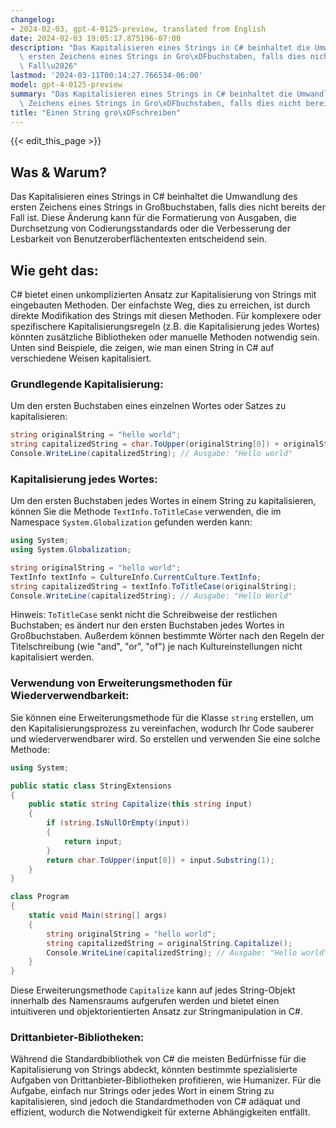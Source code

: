 ```yaml
---
changelog:
- 2024-02-03, gpt-4-0125-preview, translated from English
date: 2024-02-03 19:05:17.875196-07:00
description: "Das Kapitalisieren eines Strings in C# beinhaltet die Umwandlung des\
  \ ersten Zeichens eines Strings in Gro\xDFbuchstaben, falls dies nicht bereits der\
  \ Fall\u2026"
lastmod: '2024-03-11T00:14:27.766534-06:00'
model: gpt-4-0125-preview
summary: "Das Kapitalisieren eines Strings in C# beinhaltet die Umwandlung des ersten\
  \ Zeichens eines Strings in Gro\xDFbuchstaben, falls dies nicht bereits der Fall\u2026"
title: "Einen String gro\xDFschreiben"
---
```


{{< edit_this_page >}}

## Was & Warum?
Das Kapitalisieren eines Strings in C# beinhaltet die Umwandlung des ersten Zeichens eines Strings in Großbuchstaben, falls dies nicht bereits der Fall ist. Diese Änderung kann für die Formatierung von Ausgaben, die Durchsetzung von Codierungsstandards oder die Verbesserung der Lesbarkeit von Benutzeroberflächentexten entscheidend sein.

## Wie geht das:
C# bietet einen unkomplizierten Ansatz zur Kapitalisierung von Strings mit eingebauten Methoden. Der einfachste Weg, dies zu erreichen, ist durch direkte Modifikation des Strings mit diesen Methoden. Für komplexere oder spezifischere Kapitalisierungsregeln (z.B. die Kapitalisierung jedes Wortes) könnten zusätzliche Bibliotheken oder manuelle Methoden notwendig sein. Unten sind Beispiele, die zeigen, wie man einen String in C# auf verschiedene Weisen kapitalisiert.

### Grundlegende Kapitalisierung:
Um den ersten Buchstaben eines einzelnen Wortes oder Satzes zu kapitalisieren:

```csharp
string originalString = "hello world";
string capitalizedString = char.ToUpper(originalString[0]) + originalString.Substring(1);
Console.WriteLine(capitalizedString); // Ausgabe: "Hello world"
```

### Kapitalisierung jedes Wortes:
Um den ersten Buchstaben jedes Wortes in einem String zu kapitalisieren, können Sie die Methode `TextInfo.ToTitleCase` verwenden, die im Namespace `System.Globalization` gefunden werden kann:

```csharp
using System;
using System.Globalization;

string originalString = "hello world";
TextInfo textInfo = CultureInfo.CurrentCulture.TextInfo;
string capitalizedString = textInfo.ToTitleCase(originalString);
Console.WriteLine(capitalizedString); // Ausgabe: "Hello World"
```

Hinweis: `ToTitleCase` senkt nicht die Schreibweise der restlichen Buchstaben; es ändert nur den ersten Buchstaben jedes Wortes in Großbuchstaben. Außerdem können bestimmte Wörter nach den Regeln der Titelschreibung (wie "and", "or", "of") je nach Kultureinstellungen nicht kapitalisiert werden.

### Verwendung von Erweiterungsmethoden für Wiederverwendbarkeit:
Sie können eine Erweiterungsmethode für die Klasse `string` erstellen, um den Kapitalisierungsprozess zu vereinfachen, wodurch Ihr Code sauberer und wiederverwendbarer wird. So erstellen und verwenden Sie eine solche Methode:

```csharp
using System;

public static class StringExtensions
{
    public static string Capitalize(this string input)
    {
        if (string.IsNullOrEmpty(input))
        {
            return input;
        }
        return char.ToUpper(input[0]) + input.Substring(1);
    }
}

class Program
{
    static void Main(string[] args)
    {
        string originalString = "hello world";
        string capitalizedString = originalString.Capitalize();
        Console.WriteLine(capitalizedString); // Ausgabe: "Hello world"
    }
}
```

Diese Erweiterungsmethode `Capitalize` kann auf jedes String-Objekt innerhalb des Namensraums aufgerufen werden und bietet einen intuitiveren und objektorientierten Ansatz zur Stringmanipulation in C#.

### Drittanbieter-Bibliotheken:
Während die Standardbibliothek von C# die meisten Bedürfnisse für die Kapitalisierung von Strings abdeckt, könnten bestimmte spezialisierte Aufgaben von Drittanbieter-Bibliotheken profitieren, wie Humanizer. Für die Aufgabe, einfach nur Strings oder jedes Wort in einem String zu kapitalisieren, sind jedoch die Standardmethoden von C# adäquat und effizient, wodurch die Notwendigkeit für externe Abhängigkeiten entfällt.
